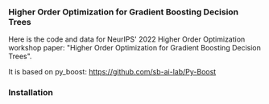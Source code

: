 ### Higher Order Optimization for Gradient Boosting Decision Trees

Here is the code and data for NeurIPS' 2022 Higher Order Optimization workshop paper: "Higher Order Optimization for Gradient Boosting Decision Trees".

It is based on py_boost: https://github.com/sb-ai-lab/Py-Boost

### Installation 

